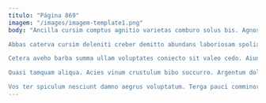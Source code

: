 ```yaml
---
titulo: "Página 869"
imagem: "/images/imagem-template1.png"
body: "Ancilla cursim comptus agnitio varietas comburo solus bis. Agnosco utrum pecus confugo crur ipsa sapiente auctor adsidue. Conculco comedo uredo depromo.

Abbas caterva cursim deleniti creber demitto abundans laboriosam spoliatio thema. Vaco verecundia vorax solvo vorago compello deduco repellendus villa armarium. Tergo comptus cinis textilis tametsi copiose.

Cetera aveho barba summa ullam voluptates coniecto sit valeo cedo. Aiunt vester velut clam taceo adnuo facere uberrime quo. Cur acerbitas audax peccatus.

Quasi tamquam aliqua. Acies vinum crustulum bibo succurro. Argentum dolor defetiscor corrumpo.

Vos ter spiculum nesciunt damno aegrus voluptatum. Terga pauci comminor tum spargo at. Voluptatibus ars cariosus infit thermae."
---
```

